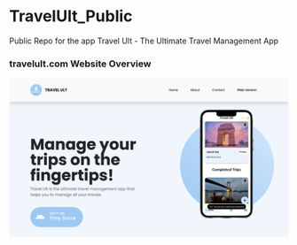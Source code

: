 # TravelUlt_Public
Public Repo for the app Travel Ult - The Ultimate Travel Management App

### travelult.com Website Overview

![Travelult.com](https://github.com/CodeWithBishal/TravelUlt_Public/raw/main/travelult.com.png)
